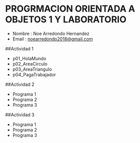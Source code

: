 # PROGRMACION ORIENTADA A OBJETOS 1 Y LABORATORIO
- Nombre : Noe Arredondo Hernandez
- Email : noearredondo2018@gmail.com

##Actividad 1
- p01_HolaMundo
- p02_AreaCirculo
- p03_AreaTriangulo
- p04_PagaTrabajador

##Actividad 2
- Programa 1
- Programa 2
- Programa 3

##Actividad 3
- Programa 1
- Programa 2
- Programa 3